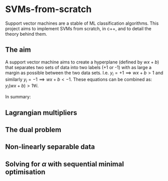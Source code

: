 # SVMs-from-scratch
Support vector machines are a stable of ML classification algorithms. This project aims to implement SVMs from scratch, in c++, and to detail the theory behind them.

## The aim
A support vector machine aims to create a hyperplane (defined by $wx + b$) that separates two sets of data into two labels (+1 or -1) with as large a margin as possible between the two data sets. 
I.e. $y_i = +1 \implies wx + b > 1$ and similarly $y_i = -1 \implies wx + b < -1$. These equations can be combined as: $y_i(wx+b) > 1 \forall i$.


In summary:

## Lagrangian multipliers

## The dual problem

## Non-linearly separable data
  
## Solving for $\alpha$ with sequential minimal optimisation
